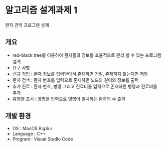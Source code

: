 # 알고리즘 설계과제 1
 환자 관리 프로그램 설계

## 개요
* red-black tree를 이용하여 환자들의 정보를 효율적으로 관리 할 수 있는 프로그램 설계
* 요구 사항
 * 신규 가입 : 환자 정보를 입력받아서 존재하면 거절, 존재하지 않는다면 저장
 * 환자 검색 : 환자 번호를 입력으로 존재하면 노드의 깊이와 정보를 출력
 * 추가 진료 : 환자 번호, 병명 그리고 진료비를 입력으로 존재하면 병명과 진료비를 추가
 * 유행병 조사 : 병명을 입력으로 병명이 일치하는 환자의 수 출력

## 개발 환경
* OS : MacOS BigSur
* Language : C++
* Program : Visual Studio Code



